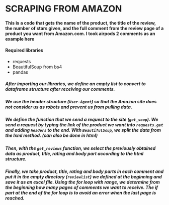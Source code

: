 # SCRAPING FROM AMAZON

#### **This is a code that gets the name of the product, the title of the review, the number of stars given, and the full comment from the review page of a product you want from Amazon.com. I took airpods 2 comments as an example here**




#### Required libraries

- requests
- BeautifulSoup from bs4
- pandas




##### After importing our libraries, we define an empty list to convert to dataframe structure after receiving our comments.
##### We use the header structure (`User-Agent`) so that the Amazon site does not consider us as robots and prevent us from pulling data.
##### We define the function that we send a request to the site (`get_soup`). We send a request by typing the link of the product we want into `requests.get` and adding `headers` to the end. With `BeautifulSoup`, we split the data from the lxml method. (can also be done in html)
##### Then, with the `get_reviews` function, we select the previously obtained data as product, title, rating and body part according to the html structure.
##### Finally, we take product, title, rating and body parts in each comment and put it in the empty directory (`reviewlist`) we defined at the beginning and save it as an excel file. Using the for loop with range, we determine from the beginning how many pages of comments we want to receive. The if part at the end of the for loop is to avoid an error when the last page is reached.
